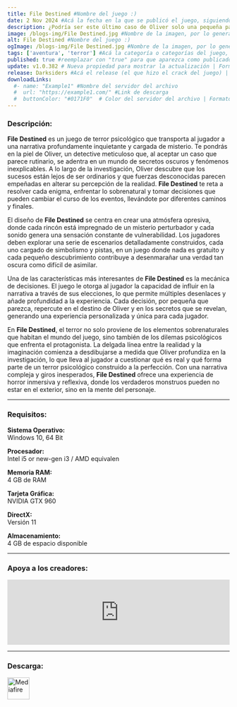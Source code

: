 ```yaml
---
title: File Destined #Nombre del juego :)
date: 2 Nov 2024 #Acá la fecha en la que se publicó el juego, siguiendo este formato: Dia "30", Mes "Oct", Año "2024" = como debe quedar: 30 Oct 2024
description: ¿Podría ser este último caso de Oliver solo una pequeña parte de una imagen más grande? Recolecta pistas, desentraña el misterio detrás del caso y descubre la verdad. #Acá una mini descripción del juego
image: /blogs-img/File Destined.jpg #Nombre de la imagen, por lo general es exactamente el mismo nombre que el juego excluyendo lo ":" (Dos puntos)
alt: File Destined #Nombre del juego :)
ogImage: /blogs-img/File Destined.jpg #Nombre de la imagen, por lo general es exactamente el mismo nombre que el juego excluyendo lo ":" (Dos puntos)
tags: ['aventura', 'terror'] #Acá la categoría o categorías del juego, si es más de una se coloca en este formato: ['categoría1', 'categoría2']
published: true #reemplazar con "true" para que aparezca como publicado
update: v1.0.382 # Nueva propiedad para mostrar la actualización | Formato: v1.0.0
release: Darksiders #Acá el release (el que hizo el crack del juego) | Formato: Nicolhetti
downloadLinks:
  #- name: "Example1" #Nombre del servidor del archivo
  #  url: "https://example1.com/" #Link de descarga
  #  buttonColor: "#0171F0"  # Color del servidor del archivo | Formato hexadecimal | MediaFire: #0171F0 | Buzzheavier: #FF6600 |
---
```


<!--En VSCode seleccionando una palabra, por ejemplo: "File Destined" y apretando Ctrl+F2 se seleccionan todas las palabras iguales-->

### Descripción:
**File Destined** es un juego de terror psicológico que transporta al jugador a una narrativa profundamente inquietante y cargada de misterio. Te pondrás en la piel de Oliver, un detective meticuloso que, al aceptar un caso que parece rutinario, se adentra en un mundo de secretos oscuros y fenómenos inexplicables. A lo largo de la investigación, Oliver descubre que los sucesos están lejos de ser ordinarios y que fuerzas desconocidas parecen empeñadas en alterar su percepción de la realidad. **File Destined** te reta a resolver cada enigma, enfrentar lo sobrenatural y tomar decisiones que pueden cambiar el curso de los eventos, llevándote por diferentes caminos y finales.

El diseño de **File Destined** se centra en crear una atmósfera opresiva, donde cada rincón está impregnado de un misterio perturbador y cada sonido genera una sensación constante de vulnerabilidad. Los jugadores deben explorar una serie de escenarios detalladamente construidos, cada uno cargado de simbolismo y pistas, en un juego donde nada es gratuito y cada pequeño descubrimiento contribuye a desenmarañar una verdad tan oscura como difícil de asimilar. 

Una de las características más interesantes de **File Destined** es la mecánica de decisiones. El juego le otorga al jugador la capacidad de influir en la narrativa a través de sus elecciones, lo que permite múltiples desenlaces y añade profundidad a la experiencia. Cada decisión, por pequeña que parezca, repercute en el destino de Oliver y en los secretos que se revelan, generando una experiencia personalizada y única para cada jugador.

En **File Destined**, el terror no solo proviene de los elementos sobrenaturales que habitan el mundo del juego, sino también de los dilemas psicológicos que enfrenta el protagonista. La delgada línea entre la realidad y la imaginación comienza a desdibujarse a medida que Oliver profundiza en la investigación, lo que lleva al jugador a cuestionar qué es real y qué forma parte de un terror psicológico construido a la perfección. Con una narrativa compleja y giros inesperados, **File Destined** ofrece una experiencia de horror inmersiva y reflexiva, donde los verdaderos monstruos pueden no estar en el exterior, sino en la mente del personaje.

<!--Prompt para Chat-GPT: Hazme una descripción para el juego "File Destined" y cada que menciones "File Destined" ponlo en negrita -->

---

### Requisitos:
**Sistema Operativo:**  
Windows 10, 64 Bit

**Procesador:**  
Intel i5 or new-gen i3 / AMD equivalen

**Memoria RAM:**  
4 GB de RAM

**Tarjeta Gráfica:**  
NVIDIA GTX 960

**DirectX:**  
Versión 11

**Almacenamiento:**  
4 GB de espacio disponible

<!--Si falta o sobra un requisito se quita o se agrega manteniendo el mismo formato-->

---

### Apoya a los creadores:
<iframe src="https://store.steampowered.com/widget/2257460/" frameborder="0" style="background-color: transparent; width: 100% !important; aspect-ratio: 646 / 190;"></iframe>

<!--Reemplazar los numeros (AppID) del juego (en este caso 2668510) por el numero (AppID) correspondiente con el juego a publicar-->
<!--El AppID se encuentra en la URL del Juego en Steam-->

---

### Descarga:

[<img src="https://gist.github.com/cxmeel/0dbc95191f239b631c3874f4ccf114e2/raw/download.svg" alt="Mediafire" height="50" />](https://www.mediafire.com/file/t27c6wj4qripks2/File_Destined.zip/file)

<!-- # se debe reemplazar por el link de descarga-->

<!--NOMBRE-DEL-SERVICIO se debe reemplazar por el servicio donde está subido el juego-->